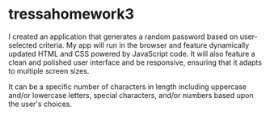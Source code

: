 # tressahomework3

I created an application that generates a random password based on user-selected criteria. My app will run in the browser and feature dynamically updated HTML and CSS powered by JavaScript code. It will also feature a clean and polished user interface and be responsive, ensuring that it adapts to multiple screen sizes.

It can be a specific number of characters in length including uppercase and/or lowercase letters, special characters, and/or numbers based upon the user's choices.

